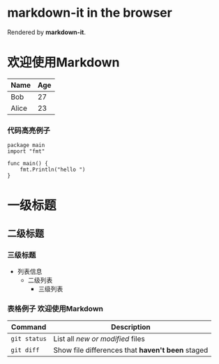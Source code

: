 # markdown-it in the browser
Rendered by **markdown-it**.
# 欢迎使用Markdown
Name    | Age
--------|------
Bob     | 27
Alice   | 23

### 代码高亮例子
```golang
package main
import "fmt"

func main() {
	fmt.Println("hello ")
}

```

# 一级标题
 
## 二级标题

### 三级标题

- 列表信息
    + 二级列表
		* 三级列表
		
### 表格例子 欢迎使用Markdown
| Command | Description |
| --- | --- |
| `git status` | List all *new or modified* files |
| `git diff` | Show file differences that **haven't been** staged |	